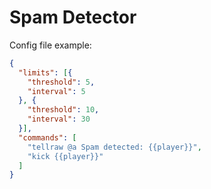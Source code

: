 # Spam Detector

Config file example:

```json
{
  "limits": [{
    "threshold": 5,
    "interval": 5
  }, {
    "threshold": 10,
    "interval": 30
  }],
  "commands": [
    "tellraw @a Spam detected: {{player}}",
    "kick {{player}}"
  ]
}
```